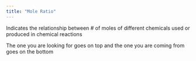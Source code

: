 ```yaml
---
title: "Mole Ratio"
---
```

 Indicates the relationship between # of moles of different chemicals used or produced in chemical reactions

The one you are looking for goes on top and the one you are coming from goes on the bottom